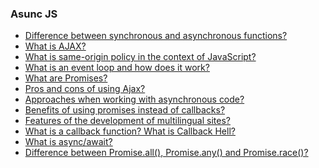 ### Asunc JS

- [Difference between synchronous and asynchronous functions?]()
- [What is AJAX?]()
- [What is same-origin policy in the context of JavaScript?]()
- [What is an event loop and how does it work?]()
- [What are Promises?]()
- [Pros and cons of using Ajax?]()
- [Approaches when working with asynchronous code?]()
- [Benefits of using promises instead of callbacks?]()
- [Features of the development of multilingual sites?]()
- [What is a callback function? What is Callback Hell?]()
- [What is async/await?]()
- [Difference between Promise.all(), Promise.any() and Promise.race()?]()